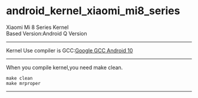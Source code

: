 # android_kernel_xiaomi_mi8_series
 Xiaomi Mi 8 Series Kernel  
 Based Version:Android Q Version  
 ***  
 Kernel Use compiler is GCC:[Google GCC Android 10](https://android.googlesource.com/platform/prebuilts/gcc/linux-x86/aarch64/aarch64-linux-android-4.9/+archive/84fb09fafc92a3d9b4d160f049d46c3c784cc941.tar.gz)  
 ***  
 When you compile kernel,you need make clean.
 ```
 make clean  
 make mrproper  
 ```
 ***  
